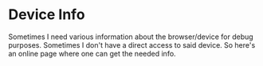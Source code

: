 # Device Info

Sometimes I need various information about the browser/device for debug purposes. Sometimes I don't have a direct access to said device. So here's an online page where one can get the needed info.
